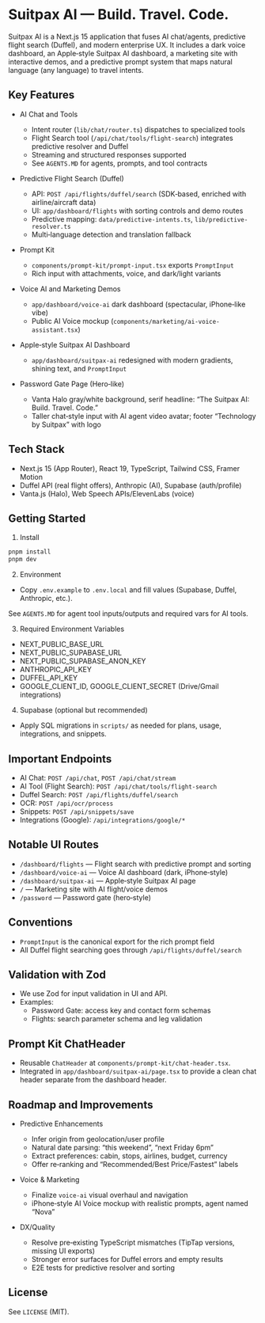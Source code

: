# Suitpax AI — Build. Travel. Code.

Suitpax AI is a Next.js 15 application that fuses AI chat/agents, predictive flight search (Duffel), and modern enterprise UX. It includes a dark voice dashboard, an Apple‑style Suitpax AI dashboard, a marketing site with interactive demos, and a predictive prompt system that maps natural language (any language) to travel intents.

## Key Features

- AI Chat and Tools
  - Intent router (`lib/chat/router.ts`) dispatches to specialized tools
  - Flight Search tool (`/api/chat/tools/flight-search`) integrates predictive resolver and Duffel
  - Streaming and structured responses supported
  - See `AGENTS.MD` for agents, prompts, and tool contracts

- Predictive Flight Search (Duffel)
  - API: `POST /api/flights/duffel/search` (SDK‑based, enriched with airline/aircraft data)
  - UI: `app/dashboard/flights` with sorting controls and demo routes
  - Predictive mapping: `data/predictive-intents.ts`, `lib/predictive-resolver.ts`
  - Multi‑language detection and translation fallback

- Prompt Kit
  - `components/prompt-kit/prompt-input.tsx` exports `PromptInput`
  - Rich input with attachments, voice, and dark/light variants

- Voice AI and Marketing Demos
  - `app/dashboard/voice-ai` dark dashboard (spectacular, iPhone‑like vibe)
  - Public AI Voice mockup (`components/marketing/ai-voice-assistant.tsx`)

- Apple‑style Suitpax AI Dashboard
  - `app/dashboard/suitpax-ai` redesigned with modern gradients, shining text, and `PromptInput`

- Password Gate Page (Hero‑like)
  - Vanta Halo gray/white background, serif headline: “The Suitpax AI: Build. Travel. Code.”
  - Taller chat‑style input with AI agent video avatar; footer “Technology by Suitpax” with logo

## Tech Stack

- Next.js 15 (App Router), React 19, TypeScript, Tailwind CSS, Framer Motion
- Duffel API (real flight offers), Anthropic (AI), Supabase (auth/profile)
- Vanta.js (Halo), Web Speech APIs/ElevenLabs (voice)

## Getting Started

1) Install

```bash
pnpm install
pnpm dev
```

2) Environment

- Copy `.env.example` to `.env.local` and fill values (Supabase, Duffel, Anthropic, etc.).

See `AGENTS.MD` for agent tool inputs/outputs and required vars for AI tools.

3) Required Environment Variables

- NEXT_PUBLIC_BASE_URL
- NEXT_PUBLIC_SUPABASE_URL
- NEXT_PUBLIC_SUPABASE_ANON_KEY
- ANTHROPIC_API_KEY
- DUFFEL_API_KEY
- GOOGLE_CLIENT_ID, GOOGLE_CLIENT_SECRET (Drive/Gmail integrations)

4) Supabase (optional but recommended)

- Apply SQL migrations in `scripts/` as needed for plans, usage, integrations, and snippets.

## Important Endpoints

- AI Chat: `POST /api/chat`, `POST /api/chat/stream`
- AI Tool (Flight Search): `POST /api/chat/tools/flight-search`
- Duffel Search: `POST /api/flights/duffel/search`
- OCR: `POST /api/ocr/process`
- Snippets: `POST /api/snippets/save`
- Integrations (Google): `/api/integrations/google/*`

## Notable UI Routes

- `/dashboard/flights` — Flight search with predictive prompt and sorting
- `/dashboard/voice-ai` — Voice AI dashboard (dark, iPhone‑style)
- `/dashboard/suitpax-ai` — Apple‑style Suitpax AI page
- `/` — Marketing site with AI flight/voice demos
- `/password` — Password gate (hero‑style)

## Conventions

- `PromptInput` is the canonical export for the rich prompt field
- All Duffel flight searching goes through `/api/flights/duffel/search`

## Validation with Zod

- We use Zod for input validation in UI and API.
- Examples:
  - Password Gate: access key and contact form schemas
  - Flights: search parameter schema and leg validation

## Prompt Kit ChatHeader

- Reusable `ChatHeader` at `components/prompt-kit/chat-header.tsx`.
- Integrated in `app/dashboard/suitpax-ai/page.tsx` to provide a clean chat header separate from the dashboard header.

## Roadmap and Improvements

- Predictive Enhancements
  - Infer origin from geolocation/user profile
  - Natural date parsing: “this weekend”, “next Friday 6pm”
  - Extract preferences: cabin, stops, airlines, budget, currency
  - Offer re‑ranking and “Recommended/Best Price/Fastest” labels

- Voice & Marketing
  - Finalize `voice-ai` visual overhaul and navigation
  - iPhone‑style AI Voice mockup with realistic prompts, agent named “Nova”

- DX/Quality
  - Resolve pre‑existing TypeScript mismatches (TipTap versions, missing UI exports)
  - Stronger error surfaces for Duffel errors and empty results
  - E2E tests for predictive resolver and sorting

## License

See `LICENSE` (MIT).

